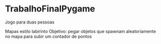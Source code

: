 # TrabalhoFinalPygame

Jogo para duas pessoas

Mapas estilo labirinto
Objetivo: pegar objetos que spawnam aleatoriamente no mapa para subir um contador de pontos
